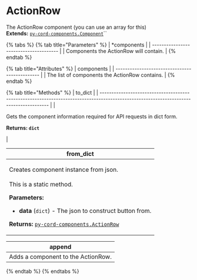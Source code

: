 # ActionRow

The ActionRow component (you can use an array for this)\
**Extends:** [`py-cord-components.Component`](../componentmessage.md)``

{% tabs %}
{% tab title="Parameters" %}
| \*components                           |
| -------------------------------------- |
| Components the ActionRow will contain. |
{% endtab %}

{% tab title="Attributes" %}
| components                                     |
| ---------------------------------------------- |
| The list of components the ActionRow contains. |
{% endtab %}

{% tab title="Methods" %}
| to\_dict                                                                                                                               |
| -------------------------------------------------------------------------------------------------------------------------------------- |
| <p>Gets the component information required for API requests in dict form.</p><p></p><p><strong>Returns: <code>dict</code></strong></p> |

| from\_dict                                                                                                                                                                                                                                                                                                                          |
| ----------------------------------------------------------------------------------------------------------------------------------------------------------------------------------------------------------------------------------------------------------------------------------------------------------------------------------- |
| <p>Creates component instance from json.<br><br>This is a static method.</p><p></p><p><strong>Parameters:</strong></p><ul><li><strong>data</strong> (<code>dict</code>) - The json to construct button from.</li></ul><p><strong>Returns:</strong> <a href="pets.md"><code>py-cord-components.ActionRow</code></a><code></code></p> |

| append                             |
| ---------------------------------- |
| Adds a component to the ActionRow. |
{% endtab %}
{% endtabs %}
